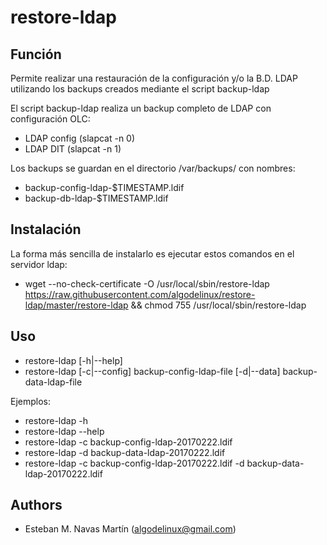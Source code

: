 restore-ldap
============

Función
-------

Permite realizar una restauración de la configuración y/o la B.D. LDAP utilizando los backups
creados mediante el script backup-ldap

El script backup-ldap realiza un backup completo de LDAP con configuración OLC:  
* LDAP config (slapcat -n 0)
* LDAP DIT (slapcat -n 1)  
  
Los backups se guardan en el directorio /var/backups/ con nombres:
* backup-config-ldap-$TIMESTAMP.ldif
* backup-db-ldap-$TIMESTAMP.ldif  

Instalación
-----------

La forma más sencilla de instalarlo es ejecutar estos comandos en el servidor ldap:

   * wget --no-check-certificate -O /usr/local/sbin/restore-ldap https://raw.githubusercontent.com/algodelinux/restore-ldap/master/restore-ldap && chmod 755 /usr/local/sbin/restore-ldap  
  

Uso                   
---

   * restore-ldap [-h|--help]  
   * restore-ldap [-c|--config] backup-config-ldap-file [-d|--data] backup-data-ldap-file  

Ejemplos:  
   * restore-ldap -h  
   * restore-ldap --help  
   * restore-ldap -c backup-config-ldap-20170222.ldif  
   * restore-ldap -d backup-data-ldap-20170222.ldif  
   * restore-ldap -c backup-config-ldap-20170222.ldif -d backup-data-ldap-20170222.ldif  

## Authors

- Esteban M. Navas Martín (algodelinux@gmail.com)

